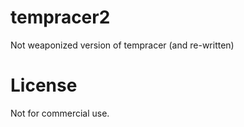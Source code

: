 # tempracer2
Not weaponized version of tempracer (and re-written)


# License
Not for commercial use.
